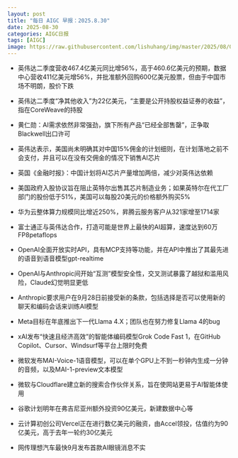 ```yaml
---
layout: post
title: "每日 AIGC 早报：2025.8.30"
date: 2025-08-30
categories: AIGC日报
tags: [AIGC]
image: https://raw.githubusercontent.com/lishuhang/img/master/2025/08/0830-d.webp
---
```


- 英伟达二季度营收467.4亿美元同比增56%，高于460.6亿美元的预期，数据中心营收411亿美元增56%，并批准额外回购600亿美元股票，但由于中国市场不明朗，股价下跌

- 英伟达二季度“净其他收入”为22亿美元，“主要是公开持股权益证券的收益”，指在CoreWeave的持股

- 黄仁勋：AI需求依然非常强劲，旗下所有产品“已经全部售罄”，正争取Blackwell出口许可

- 英伟达表示，美国尚未明确其对中国15%佣金的计划细则，在计划落地之前不会支付，并且可以在没有交佣金的情况下销售AI芯片

- 英国《金融时报》：中国计划将AI芯片产量增加两倍，减少对英伟达依赖

- 美国政府入股协议旨在阻止英特尔出售其芯片制造业务；如果英特尔在代工厂部门的股份低于51%，美国可以每股20美元的价格额外购买5%

- 华为云整体算力规模同比增近250%，昇腾云服务客户从321家增至1714家

- 富士通正与英伟达合作，打造可能是世界上最快的AI超算，速度达到60万FP8petaflops

- OpenAI全面开放实时API，具有MCP支持等功能，并在API中推出了其最先进的语音到语音模型gpt-realtime

- OpenAI与Anthropic间开始“互测”模型安全性，交叉测试暴露了越狱和滥用风险，Claude幻觉明显更低

- Anthropic要求用户在9月28日前接受新的条款，包括选择是否可以使用新的聊天和编码会话来训练AI模型

- Meta目标在年底推出下一代Llama 4.X；团队也在努力修复Llama 4的bug

- xAI发布“快速且经济高效”的智能体编码模型Grok Code Fast 1，在GitHub Copilot、Cursor、Windsurf等平台上限时免费

- 微软发布MAI-Voice-1语音模型，可以在单个GPU上不到一秒钟内生成一分钟的音频，以及MAI-1-preview文本模型

- 微软与Cloudflare建立新的搜索合作伙伴关系，旨在使网站更易于AI智能体使用

- 谷歌计划明年在弗吉尼亚州额外投资90亿美元，新建数据中心等

- 云计算初创公司Vercel正在进行数亿美元的融资，由Accel领投，估值约为90亿美元，高于去年一轮约30亿美元

- 网传理想汽车最快9月发布首款AI眼镜消息不实